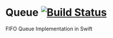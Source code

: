 # Queue [![Build Status](https://travis-ci.org/toshi0383/Queue.svg?branch=master)](https://travis-ci.org/toshi0383/Queue)
FIFO Queue Implementation in Swift
